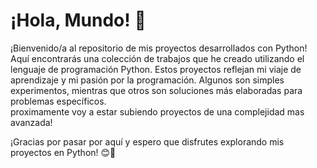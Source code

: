 
# ¡Hola, Mundo! 🐍
 
¡Bienvenido/a al repositorio de mis proyectos desarrollados con Python! Aquí encontrarás una colección de trabajos que he creado utilizando el lenguaje de programación Python. 
Estos proyectos reflejan mi viaje de aprendizaje y mi pasión por la programación. Algunos son simples experimentos, mientras que otros son soluciones más elaboradas para problemas específicos.  
proximamente voy a estar subiendo proyectos de una complejidad mas avanzada!

¡Gracias por pasar por aquí y espero que disfrutes explorando mis proyectos en Python! 😊🚀



